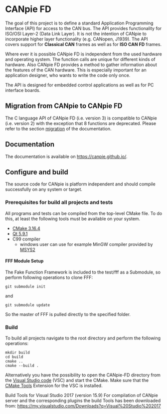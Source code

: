 # CANpie FD

The goal of this project is to define a standard Application Programming Interface (API) for access to the CAN bus.
The API provides functionality for ISO/OSI Layer-2 (Data Link Layer). It is not the intention of CANpie to incorporate
higher layer functionality (e.g. CANopen, J1939). The API covers support for **Classical CAN** frames as well as for
**ISO CAN FD** frames.

Where ever it is possible CANpie FD is independent from the used hardware and operating system. The function calls are
unique for different kinds of hardware. Also CANpie FD provides a method to gather information about the features of the
 CAN hardware. This is especially important for an application designer, who wants to write the code only once.

The API is designed for embedded control applications as well as for PC interface boards.

## Migration from CANpie to CANpie FD

The C language API of CANpie FD (i.e. version 3) is compatible to CANpie (i.e. version 2) with the exception that 8
functions are deprecated. Please refer to the section [migration](https://canpie.github.io/page_8api_migration.html)
of the documentation.

## Documentation

The documentation is available on <https://canpie.github.io/>.

## Configure and build

The source code for CANpie is platform independent and should compile successfully on any system or target.

### Prerequisites for build all projects and tests

All programs and tests can be compiled from the top-level CMake file. To do this, at least the following tools must be
available on your system.

* [CMake 3.16.4](https://cmake.org/)
* [Qt 5.9.1](http://download.qt.io/official_releases/qt/)
* C99 compiler
  * windows user can use for example MinGW compiler provided by [MSYS2](https://www.msys2.org)

#### FFF Module Setup

The Fake Function Framework is included to the test/fff as a Submodule, so perform following operations to clone FFF:

    git submodule init

and

    git submodule update

So the master of FFF is pulled directly to the specified folder.

### Build

To build all projects navigate to the root directory and perform the following operations:

    mkdir build
    cd build
    cmake ..
    cmake --build .

Alternatively you have the possibility to open the CANpie-FD directory from the
[Visual Studio code](https://code.visualstudio.com/) (VSC) and start the CMake.
Make sure that the [CMake Tools](https://marketplace.visualstudio.com/items?itemName=ms-vscode.cmake-tools) Extension
for the VSC is installed.

Build Tools for Visual Studio 2017 (version 15.9)
For compilation of CANpie server and the corresponding plugins the build Tools has been downloaded from:
<https://my.visualstudio.com/Downloads?q=Visual%20Studio%202017>
